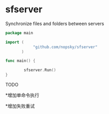sfserver
========

Synchronize files and folders between servers


```go
package main

import (
            "github.com/nopsky/sfserver"
       )

func main() {

        sfserver.Run()
}
```
TODO

*增加单命令执行

*增加失败重试
